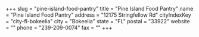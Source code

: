 +++
slug = "pine-island-food-pantry"
title = "Pine Island Food Pantry"
name = "Pine Island Food Pantry"
address = "12175 Stringfellow Rd"
cityIndexKey = "city-fl-bokeelia"
city = "Bokeelia"
state = "FL"
postal = "33922"
website = ""
phone = "239-209-0074"
fax = ""
+++
